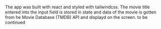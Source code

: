 The app was built with react and styled with tailwindcss.
The movie title entered into the input field is stored in state and data of the movie is gotten from he Movie Database (TMDB) API and displayd on the screen.
to be continued
